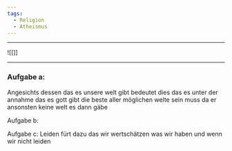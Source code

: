 ```yaml
---
tags:
  - Religion
  - Atheismus
---
```


---

![[]]

---

### Aufgabe a:
Angesichts dessen das es unsere welt gibt bedeutet dies das es unter der annahme das es gott gibt die beste aller möglichen welte sein muss da er ansonsten keine welt es dann gäbe

Aufgabe b:



Aufgabe c:
Leiden fürt dazu das wir wertschätzen was wir haben und wenn wir nicht leiden


